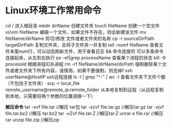 # Linux环境工作常用命令

cd / 进入根目录
mkdir dirName 创建文件夹
touch fileName 创建一个空文件
vi/vim fileName 编辑一个文件，如果文件不存在，则会新建该文件
mv fileName/dirName 剪切/修改 文件或者文件夹的名称
cp -r sourceDirPath targetDirPath 复制文件夹，会将子文件夹一并复制
tail -numf fileName 查看文件末尾num行，可以动态刷新文件，用于查看日志
&& 命令连接符 可以多条命令连接起来，从左到右执行
ps -ef|grep processName 查看某个进程的状态
kill -9 processId 根据进程ID杀进程
rm -rf fileName/dirName/dirPath 强制删除某个文件或者文件夹下所有内容，请慎用。如果不要强制，则去掉f
ssh userName@HostIP ssh远程连接
ls -l | grep "^-" | wc -l 查看文件夹下文件个数（不包括子文件夹）
scp -r local_file remote_username@remote_ip:remote_folder 从本地复制到远程（从远程复制到本地，只需要将两个参数的位置调换一下）


**解压命令**
tar -xvf file.tar //解压 tar包
tar -xzvf file.tar.gz //解压tar.gz
tar -xjvf file.tar.bz2 //解压 tar.bz2
tar -xZvf file.tar.Z //解压tar.Z
unrar e file.rar //解压rar
unzip file.zip //解压zip

